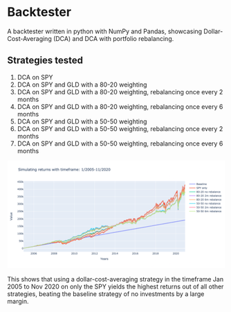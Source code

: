 # Backtester
A backtester written in python with NumPy and Pandas, showcasing Dollar-Cost-Averaging (DCA) and DCA with portfolio rebalancing.

## Strategies tested
1. DCA on SPY
2. DCA on SPY and GLD with a 80-20 weighting
3. DCA on SPY and GLD with a 80-20 weighting, rebalancing once every 2 months
4. DCA on SPY and GLD with a 80-20 weighting, rebalancing once every 6 months
5. DCA on SPY and GLD with a 50-50 weighting
6. DCA on SPY and GLD with a 50-50 weighting, rebalancing once every 2 months
7. DCA on SPY and GLD with a 50-50 weighting, rebalancing once every 6 months

![img](https://github.com/timvvvht/Backtester/blob/main/returns.png)

This shows that using a dollar-cost-averaging strategy in the timeframe Jan 2005 to Nov 2020 on only the SPY yields the highest returns out of all other strategies, beating the baseline strategy of no investments by a large margin.
